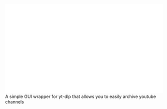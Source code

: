<img src="Assets/title.png" width="1000">
A simple GUI wrapper for yt-dlp that allows you to easily archive youtube channels
